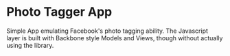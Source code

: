 # Photo Tagger App

Simple App emulating Facebook's photo tagging ability.
The Javascript layer is built with Backbone style Models and Views, though without actually using the library.
